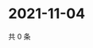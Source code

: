 # 2021-11-04

共 0 条

<!-- BEGIN WEIBO -->
<!-- 最后更新时间 Thu Nov 04 2021 05:12:04 GMT+0800 (China Standard Time) -->

<!-- END WEIBO -->
